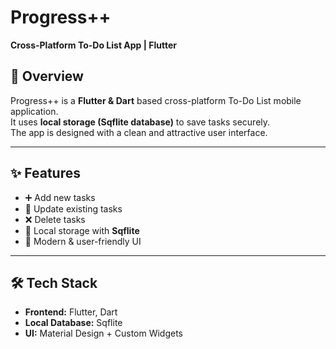 # Progress++  
**Cross-Platform To-Do List App | Flutter**  

## 🚀 Overview  
Progress++ is a **Flutter & Dart** based cross-platform To-Do List mobile application.  
It uses **local storage (Sqflite database)** to save tasks securely.  
The app is designed with a clean and attractive user interface.  

---

## ✨ Features  
- ➕ Add new tasks  
- 📝 Update existing tasks  
- ❌ Delete tasks  
- 📂 Local storage with **Sqflite**  
- 🎨 Modern & user-friendly UI  

---

## 🛠️ Tech Stack  
- **Frontend:** Flutter, Dart  
- **Local Database:** Sqflite  
- **UI:** Material Design + Custom Widgets  


